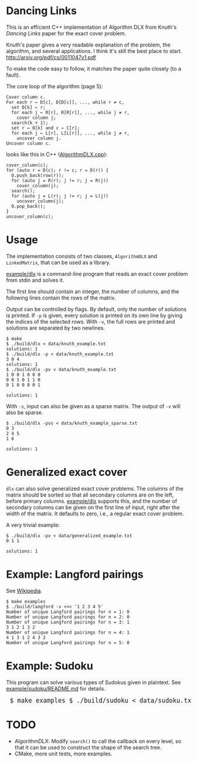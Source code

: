 Dancing Links
=============

This is an efficient C++ implementation of Algorithm DLX from Knuth's *Dancing
Links* paper for the exact cover problem.

Knuth's paper gives a very readable explanation of the problem, the algorithm,
and several applications. I think it's still the best place to start.
http://arxiv.org/pdf/cs/0011047v1.pdf

To make the code easy to follow, it matches the paper quite closely (to a
fault).

The core loop of the algorithm (page 5):

```
Cover column c.
For each r ← D[c], D[D[c]], ..., while r ≠ c,
  set O[k] ← r;
  for each j ← R[r], R[R[r]], ..., while j ≠ r,
    cover column j;
  search(k + 1);
  set r ← O[k] and c ← C[r];
  for each j ← L[r], L[L[r]], ..., while j ≠ r,
    uncover column j.
Uncover column c.
```

looks like this in C++ ([AlgorithmDLX.cpp](src/AlgorithmDLX.cpp#L27)):

```
cover_column(c);
for (auto r = D(c); r != c; r = D(r)) {
  O.push_back(row(r));
  for (auto j = R(r); j != r; j = R(j))
    cover_column(j);
  search();
  for (auto j = L(r); j != r; j = L(j))
    uncover_column(j);
  O.pop_back();
}
uncover_column(c);
```

Usage
=====

The implementation consists of two classes, `AlgorithmDLX` and `LinkedMatrix`,
that can be used as a library.

[example/dlx](example/dlx) is a command-line program that reads an exact cover
problem from stdin and solves it.

The first line should contain an integer, the number of columns, and the
following lines contain the rows of the matrix.

Output can be controlled by flags. By default, only the number of solutions is
printed. If `-p` is given, every solution is printed on its own line by giving
the indices of the selected rows. With `-v`, the full rows are printed and
solutions are separated by two newlines.

    $ make
    $ ./build/dlx < data/knuth_example.txt
    solutions: 1
    $ ./build/dlx -p < data/knuth_example.txt
    3 0 4
    solutions: 1
    $ ./build/dlx -pv < data/knuth_example.txt
    1 0 0 1 0 0 0
    0 0 1 0 1 1 0
    0 1 0 0 0 0 1

    solutions: 1

With `-s`, input can also be given as a sparse matrix. The output of `-v` will
also be sparse.

    $ ./build/dlx -pvs < data/knuth_example_sparse.txt 
    0 3
    2 4 5
    1 6

    solutions: 1

Generalized exact cover
=======================

`dlx` can also solve generalized exact cover problems. The columns of the
matrix should be sorted so that all secondary columns are on the left, before
primary columns. [example/dlx](example/dlx) supports this, and the number of
secondary columns can be given on the first line of input, right after the
width of the matrix. It defaults to zero, i.e., a regular exact cover problem.

A very trivial example:

    $ ./build/dlx -pv < data/generalized_example.txt
    0 1 1

    solutions: 1

Example: Langford pairings
==========================

See [Wikipedia](https://en.wikipedia.org/wiki/Langford_pairing).

    $ make examples
    $ ./build/langford -v <<< '1 2 3 4 5'
    Number of unique Langford pairings for n = 1: 0
    Number of unique Langford pairings for n = 2: 0
    Number of unique Langford pairings for n = 3: 1
    3 1 2 1 3 2
    Number of unique Langford pairings for n = 4: 1
    4 1 3 1 2 4 3 2
    Number of unique Langford pairings for n = 5: 0

Example: Sudoku
===============

This program can solve various types of Sudokus given in plaintext. See
[example/sudoku/README.md](example/sudoku/README.md) for details.

<big><pre>
$ make examples
$ ./build/sudoku < data/sudoku.txt
[output](https://gist.github.com/jlaire/9195d1e5640440de5160)
</pre></big>

TODO
====

  - AlgorithmDLX: Modify `search()` to call the callback on every level, so
    that it can be used to construct the shape of the search tree.
  - CMake, more unit tests, more examples.

